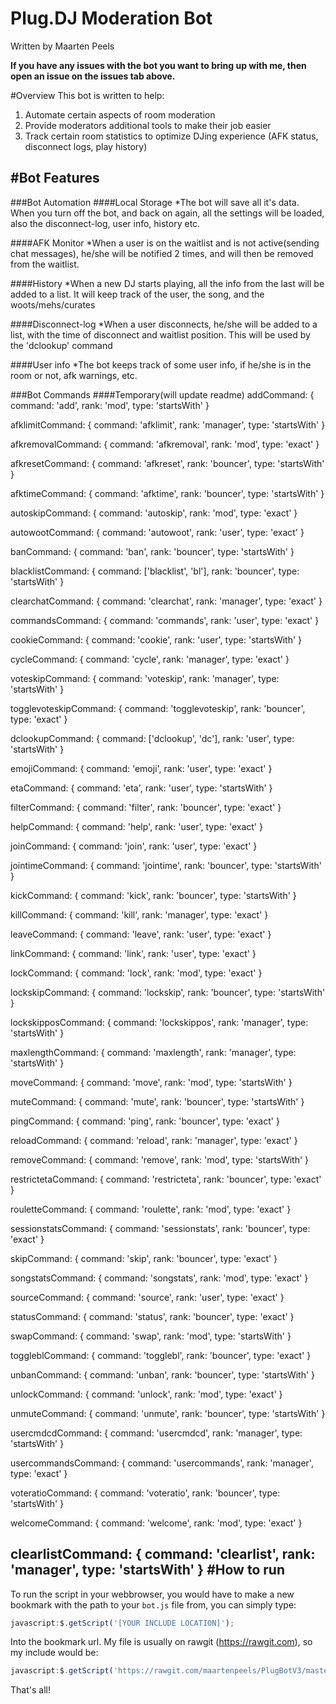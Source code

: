 Plug.DJ Moderation Bot
==========================
Written by Maarten Peels


**If you have any issues with the bot you want to bring up with me, then open an issue on the issues tab above.**

#Overview
This bot is written to help:

1. Automate certain aspects of room moderation
2. Provide moderators additional tools to make their job easier
3. Track certain room statistics to optimize DJing experience (AFK status, disconnect logs, play history)

#Bot Features
--------------

###Bot Automation
####Local Storage
*The bot will save all it's data. When you turn off the bot, and back on again, all the settings will be loaded, also the disconnect-log, user info, history etc.

####AFK Monitor
*When a user is on the waitlist and is not active(sending chat messages), he/she will be notified 2 times, and will then be removed from the waitlist.

####History
*When a new DJ starts playing, all the info from the last will be added to a list. It will keep track of the user, the song, and the woots/mehs/curates

####Disconnect-log
*When a user disconnects, he/she will be added to a list, with the time of disconnect and waitlist position. This will be used by the 'dclookup' command

####User info
*The bot keeps track of some user info, if he/she is in the room or not, afk warnings, etc.

###Bot Commands
####Temporary(will update readme)
addCommand: {
                command: 'add',
                rank: 'mod',
                type: 'startsWith' }


afklimitCommand: {
                command: 'afklimit',
                rank: 'manager',
                type: 'startsWith' }


afkremovalCommand: {
                command: 'afkremoval',
                rank: 'mod',
                type: 'exact' }


afkresetCommand: {
                command: 'afkreset',
                rank: 'bouncer',
                type: 'startsWith' }


afktimeCommand: {
                command: 'afktime',
                rank: 'bouncer',
                type: 'startsWith' }


autoskipCommand: {
                command: 'autoskip',
                rank: 'mod',
                type: 'exact' }


autowootCommand: {
                command: 'autowoot',
                rank: 'user',
                type: 'exact' }


banCommand: {
                command: 'ban',
                rank: 'bouncer',
                type: 'startsWith' }


blacklistCommand: {
                command: ['blacklist', 'bl'],
                rank: 'bouncer',
                type: 'startsWith' }


clearchatCommand: {
                command: 'clearchat',
                rank: 'manager',
                type: 'exact' }


commandsCommand: {
                command: 'commands',
                rank: 'user',
                type: 'exact' }


cookieCommand: {
                command: 'cookie',
                rank: 'user',
                type: 'startsWith' }


cycleCommand: {
                command: 'cycle',
                rank: 'manager',
                type: 'exact' }


voteskipCommand: {
                command: 'voteskip',
                rank: 'manager',
                type: 'startsWith' }


togglevoteskipCommand: {
                command: 'togglevoteskip',
                rank: 'bouncer',
                type: 'exact' }


dclookupCommand: {
                command: ['dclookup', 'dc'],
                rank: 'user',
                type: 'startsWith' }


emojiCommand: {
                command: 'emoji',
                rank: 'user',
                type: 'exact' }


etaCommand: {
                command: 'eta',
                rank: 'user',
                type: 'startsWith' }


filterCommand: {
                command: 'filter',
                rank: 'bouncer',
                type: 'exact' }


helpCommand: {
                command: 'help',
                rank: 'user',
                type: 'exact' }


joinCommand: {
                command: 'join',
                rank: 'user',
                type: 'exact' }


jointimeCommand: {
                command: 'jointime',
                rank: 'bouncer',
                type: 'startsWith' }


kickCommand: {
                command: 'kick',
                rank: 'bouncer',
                type: 'startsWith' }


killCommand: {
                command: 'kill',
                rank: 'manager',
                type: 'exact' }


leaveCommand: {
                command: 'leave',
                rank: 'user',
                type: 'exact' }


linkCommand: {
                command: 'link',
                rank: 'user',
                type: 'exact' }


lockCommand: {
                command: 'lock',
                rank: 'mod',
                type: 'exact' }


lockskipCommand: {
                command: 'lockskip',
                rank: 'bouncer',
                type: 'startsWith' }


lockskipposCommand: {
                command: 'lockskippos',
                rank: 'manager',
                type: 'startsWith' }


maxlengthCommand: {
                command: 'maxlength',
                rank: 'manager',
                type: 'startsWith' }


moveCommand: {
                command: 'move',
                rank: 'mod',
                type: 'startsWith' }


muteCommand: {
                command: 'mute',
                rank: 'bouncer',
                type: 'startsWith' }


pingCommand: {
                command: 'ping',
                rank: 'bouncer',
                type: 'exact' }


reloadCommand: {
                command: 'reload',
                rank: 'manager',
                type: 'exact' }


removeCommand: {
                command: 'remove',
                rank: 'mod',
                type: 'startsWith' }


restrictetaCommand: {
                command: 'restricteta',
                rank: 'bouncer',
                type: 'exact' }


rouletteCommand: {
                command: 'roulette',
                rank: 'mod',
                type: 'exact' }


sessionstatsCommand: {
                command: 'sessionstats',
                rank: 'bouncer',
                type: 'exact' }


skipCommand: {
                command: 'skip',
                rank: 'bouncer',
                type: 'exact' }


songstatsCommand: {
                command: 'songstats',
                rank: 'mod',
                type: 'exact' }


sourceCommand: {
                command: 'source',
                rank: 'user',
                type: 'exact' }


statusCommand: {
                command: 'status',
                rank: 'bouncer',
                type: 'exact' }


swapCommand: {
                command: 'swap',
                rank: 'mod',
                type: 'startsWith' }


toggleblCommand: {
                command: 'togglebl',
                rank: 'bouncer',
                type: 'exact' }


unbanCommand: {
                command: 'unban',
                rank: 'bouncer',
                type: 'startsWith' }


unlockCommand: {
                command: 'unlock',
                rank: 'mod',
                type: 'exact' }


unmuteCommand: {
                command: 'unmute',
                rank: 'bouncer',
                type: 'startsWith' }


usercmdcdCommand: {
                command: 'usercmdcd',
                rank: 'manager',
                type: 'startsWith' }


usercommandsCommand: {
                command: 'usercommands',
                rank: 'manager',
                type: 'exact' }


voteratioCommand: {
                command: 'voteratio',
                rank: 'bouncer',
                type: 'startsWith' }


welcomeCommand: {
                command: 'welcome',
                rank: 'mod',
                type: 'exact' }
 
 
 clearlistCommand: {
                command: 'clearlist',
                rank: 'manager',
                type: 'startsWith' }
#How to run
------------------------------
To run the script in your webbrowser, you would have to make a new bookmark with the path to your `bot.js` file from, you can simply type:

```Javascript
javascript:$.getScript('[YOUR INCLUDE LOCATION]');
```

Into the bookmark url.  My file is usually on rawgit (https://rawgit.com), so my include would be:

```Javascript
javascript:$.getScript('https://rawgit.com/maartenpeels/PlugBotV3/master/bot.js');
```

That's all!
